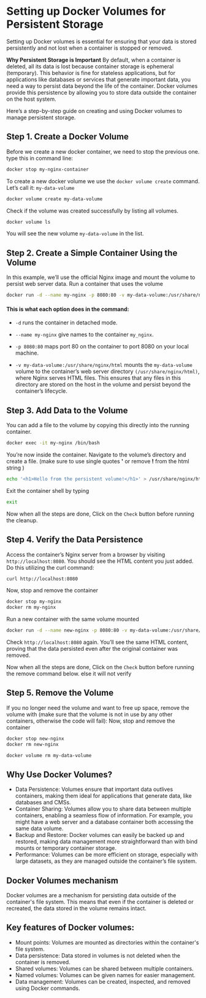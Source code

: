 # Setting up Docker Volumes for Persistent Storage

Setting up Docker volumes is essential for ensuring that your data is stored persistently and not lost when a container is stopped or removed. 

**Why Persistent Storage is Important**
By default, when a container is deleted, all its data is lost because container storage is ephemeral (temporary). This behavior is fine for stateless applications, but for applications like databases or services that generate important data, you need a way to persist data beyond the life of the container. Docker volumes provide this persistence by allowing you to store data outside the container on the host system.

Here’s a step-by-step guide on creating and using Docker volumes to manage persistent storage.


## Step 1. Create a Docker Volume

Before we create a new docker container, we need to stop the previous one. type this in command line:
```bash
docker stop my-nginx-container
```

To create a new docker volume we use the `docker volume create`
command. Let’s call it: `my-data-volume`

```bash 
docker volume create my-data-volume
```

Check if the volume was created successfully by listing all volumes.
```bash 
docker volume ls
```
You will see the new volume `my-data-volume` in the list.


## Step 2. Create a Simple Container Using the Volume

In this example, we’ll use the official Nginx image and mount the volume to persist web server data.
Run a container that uses the volume
```bash 
docker run -d --name my-nginx -p 8080:80 -v my-data-volume:/usr/share/nginx/html nginx
```

#### This is what each option does in the command:

- `-d` runs the container in detached mode.

- `--name my-nginx` give names to the container `my_nginx`.

- `-p 8080:80` maps port 80 on the container to port 8080 on your local machine.

- `-v my-data-volume:/usr/share/nginx/html` mounts the `my-data-volume` volume to the container’s web server directory `(/usr/share/nginx/html)`, where Nginx serves HTML files. This ensures that any files in this directory are stored on the host in the volume and persist beyond the container’s lifecycle.


## Step 3. Add Data to the Volume

You can add a file to the volume by copying this directly into the running container. 
```bash 
docker exec -it my-nginx /bin/bash
```

You’re now inside the container. Navigate to the volume’s directory and create a file. (make sure to use single quotes **'** or remove **!** from the html string )
```bash 
echo '<h1>Hello from the persistent volume!</h1>' > /usr/share/nginx/html/index.html
```

Exit the container shell by typing 
```bash 
exit
```


Now when all the steps are done, Click on the `Check` button before running the cleanup. 

## Step 4. Verify the Data Persistence
Access the container’s Nginx server from a browser by visiting `http://localhost:8080`. You should see the HTML content you just added. Do this utilizing the curl command:

```bash 
curl http://localhost:8080
```

Now, stop and remove the container
```bash 
docker stop my-nginx
docker rm my-nginx
```

Run a new container with the same volume mounted
```bash 
docker run -d --name new-nginx -p 8080:80 -v my-data-volume:/usr/share/nginx/html nginx
```
Check `http://localhost:8080` again. You’ll see the same HTML content, proving that the data persisted even after the original container was removed.

Now when all the steps are done, Click on the `Check` button before running the remove command below. else it will not verify

## Step 5. Remove the Volume 
If you no longer need the volume and want to free up space, remove the volume with (make sure that the volume is not in use by any other containers, otherwise the code will fail): 
Now, stop and remove the container

```bash 
docker stop new-nginx
docker rm new-nginx
```

```bash 
docker volume rm my-data-volume
```

## Why Use Docker Volumes?

- Data Persistence: Volumes ensure that important data outlives containers, making them ideal for applications that generate data, like databases and CMSs.
- Container Sharing: Volumes allow you to share data between multiple containers, enabling a seamless flow of information. For example, you might have a web server and a database container both accessing the same data volume.
- Backup and Restore: Docker volumes can easily be backed up and restored, making data management more straightforward than with bind mounts or temporary container storage.
- Performance: Volumes can be more efficient on storage, especially with large datasets, as they are managed outside the container’s file system.

## Docker Volumes mechanism

Docker volumes are a mechanism for persisting data outside of the container's file system. This means that even if the container is deleted or recreated, the data stored in the volume remains intact.


## Key features of Docker volumes:

- Mount points: Volumes are mounted as directories within the container's file system.
- Data persistence: Data stored in volumes is not deleted when the container is removed.
- Shared volumes: Volumes can be shared between multiple containers.
- Named volumes: Volumes can be given names for easier management.
- Data management: Volumes can be created, inspected, and removed using Docker commands.
